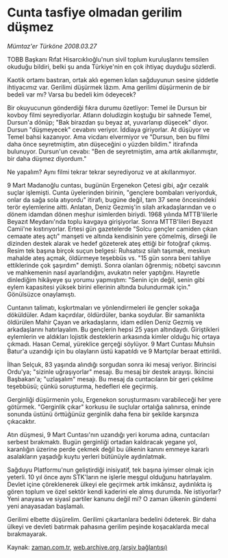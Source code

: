 # Cunta tasfiye olmadan gerilim düşmez

*Mümtaz'er Türköne 2008.03.27*

<tr><td class="metin" colspan="2" style="padding-top: 20px; padding-left: 5px; padding-right: 10px;">TOBB Başkanı Rıfat Hisarcıklıoğlu'nun sivil toplum kuruluşlarını temsilen okuduğu bildiri, belki şu anda Türkiye'nin en çok ihtiyaç duyduğu sözlerdi.</td></tr><tr><td class="metin" colspan="2" style="padding-top: 20px; padding-left: 5px; padding-right: 10px;"><p>Kaotik ortamı bastıran, ortak aklı egemen kılan sağduyunun sesine şiddetle ihtiyacımız var. Gerilimi düşürmek lâzım. Ama gerilimi düşürmenin de bir bedeli var mı? Varsa bu bedeli kim ödeyecek?
<p>Bir okuyucunun gönderdiği fıkra durumu özetliyor: Temel ile Dursun bir kovboy filmi seyrediyorlar. Atların doludizgin koştuğu bir sahnede Temel, Dursun'a dönüp; "Bak birazdan şu beyaz at, yuvarlanıp düşecek" diyor. Dursun "düşmeyecek" cevabını veriyor. İddiaya giriyorlar. At düşüyor ve Temel bahsi kazanıyor. Ama vicdanı elvermiyor ve "Dursun, ben bu filmi daha önce seyretmiştim, atın düşeceğini o yüzden bildim." itirafında bulunuyor. Dursun'un cevabı: "Ben de seyretmiştim, ama artık akıllanmıştır, bir daha düşmez diyordum."
<p>Ne yapalım? Aynı filmi tekrar tekrar seyrediyoruz ve at akıllanmıyor.
<p>9 Mart Madanoğlu cuntası, bugünün Ergenekon Çetesi gibi, ağır cezalık suçlar işlemişti. Cunta üyelerinden birinin, "gençlere bombaları veriyorduk, onlar da sağa sola atıyordu" itirafı, bugüne değil, tam 37 sene öncesindeki terör eylemlerine aitti. Anlatan, Deniz Gezmiş'in silah arkadaşlarından ve o dönem idamdan dönen meşhur isimlerden biriydi. 1968 yılında MTTB'lilerle Beyazıt Meydanı'nda toplu kavgaya girişiyorlar. Sonra MTTB'lileri Beyazıt Camii'ne kıstırıyorlar. Ertesi gün gazetelerde "Solcu gençler camiden çıkan cemaate ateş açtı" manşeti ve altında kendisinin yere çömelmiş, dirseği ile dizinden destek alarak ve hedef gözeterek ateş ettiği bir fotoğraf çıkmış. Resim tek başına birçok suçun belgesi: Ruhsatsız silah taşımak, meskun mahalde ateş açmak, öldürmeye teşebbüs vs. "15 gün sonra beni tahliye ettiklerinde çok şaşırdım" demişti. Sonra olanları öğrenmiş; nöbetçi savcının ve mahkemenin nasıl ayarlandığını, avukatın neler yaptığını. Hayretle dinlediğim hikâyeye şu yorumu yapmıştım: "Senin için değil, senin gibi eylem kapasitesi yüksek birini ellerinin altında bulundurmak için." Gönülsüzce onaylamıştı.
<p>Cuntanın talimatı, kışkırtmaları ve yönlendirmeleri ile gençler sokağa döküldüler. Adam kaçırdılar, öldürdüler, banka soydular. Bir samanlıkta öldürülen Mahir Çayan ve arkadaşlarını, idam edilen Deniz Gezmiş ve arkadaşlarını hatırlayalım. Bu gençlerin hepsi 25 yaşın altındaydı. Giriştikleri eylemlerin ve aldıkları lojistik desteklerin arkasında kimler olduğu hiç ortaya çıkmadı. Hasan Cemal, yüreklice gerçeği söylüyor. 9 Mart Cuntası Muhsin Batur'a uzandığı için bu olayların üstü kapatıldı ve 9 Martçılar beraat ettirildi.
<p>İlhan Selçuk, 83 yaşında alındığı sorgudan sonra iki mesaj veriyor. Birincisi Ordu'ya; "sizinle uğraşıyorlar" mesajı. Bu mesaj bir destek arayışı. İkincisi Başbakan'a; "uzlaşalım" mesajı. Bu mesaj da cuntacıların bir geri çekilme teşebbüsü; çünkü soruşturma, hedefleri ele geçirmiş.
<p>Gerginliği düşürmenin yolu, Ergenekon soruşturmasını varabileceği her yere götürmek. "Gerginlik çıkar" korkusu ile suçlular ortalığa salınırsa, eninde sonunda üstünü örttüğünüz gerginlik daha fena bir şekilde karşınıza çıkacaktır. 
<p>Atın düşmesi, 9 Mart Cuntası'nın uzandığı yeri koruma adına, cuntacıları serbest bırakmaktı. Bugün gerginliği ortadan kaldıracak yegane yol, karanlığın üzerine perde çekmek değil bu ülkenin kanını emmeye kararlı asalakların yaşadığı kuytu yerleri bütünüyle aydınlatmak.
<p>Sağduyu Platformu'nun geliştirdiği inisiyatif, tek başına iyimser olmak için yeterli. 10 yıl önce aynı STK'ların ne işlerle meşgul olduğunu hatırlayalım. Devlet içine çöreklenerek ülkeyi ele geçirmek artık imkânsız, aydınlıkta iş gören toplum ve özel sektör kendi kaderini ele almış durumda. Ne istiyorlar? Yeni anayasa ve siyasî partiler kanunu değil mi? O zaman ülkenin gündemi yeni anayasadan başlamalı.
<p>Gerilimi elbette düşürelim. Gerilimi çıkartanlara bedelini ödeterek. Bir daha ülkeyi ve devleti batırmak pahasına gerilim peşinde koşacaklarda mecal bırakmayarak. <br/></p></p></p></p></p></p></p></p></p></p></td></tr>

Kaynak: [zaman.com.tr](http://zaman.com.tr/yazar.do?yazino=669632), [web.archive.org (arşiv bağlantısı)](http://web.archive.org/web/20080622160642/http://www.zaman.com.tr:80/yazar.do?yazino=669632)
